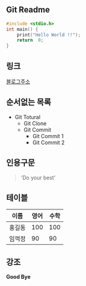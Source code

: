 ## Git Readme
```` c
#include <stdio.h>
int main() {
    print("Hello World !!"); 
    return  0;
}
````

## 링크
[블로그주소](https://naver.com)
        
## 순서없는 목록
        
* Git Totural
  * Git Clone
  * Git Commit 
     * Git Commit 1
     * Git Commit 2

## 인용구문 
> 'Do your best'

## 테이블

이름|영어|수학|
---|---|---|
홍길동|100|100|
임꺽정|90|90|

## 강조
**Good Bye**
